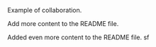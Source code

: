 Example of collaboration.

Add more content to the README file.

Added even more content to the README file. sf